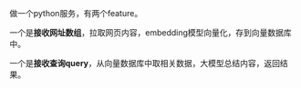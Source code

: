 
做一个python服务，有两个feature。

一个是**接收网址数组**，拉取网页内容，embedding模型向量化，存到向量数据库中。

一个是**接收查询query**，从向量数据库中取相关数据，大模型总结内容，返回结果。